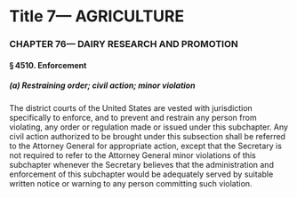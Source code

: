 
# Title 7— AGRICULTURE
### CHAPTER 76— DAIRY RESEARCH AND PROMOTION
#### § 4510. Enforcement
##### (a) Restraining order; civil action; minor violation

The district courts of the United States are vested with jurisdiction specifically to enforce, and to prevent and restrain any person from violating, any order or regulation made or issued under this subchapter. Any civil action authorized to be brought under this subsection shall be referred to the Attorney General for appropriate action, except that the Secretary is not required to refer to the Attorney General minor violations of this subchapter whenever the Secretary believes that the administration and enforcement of this subchapter would be adequately served by suitable written notice or warning to any person committing such violation.
